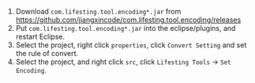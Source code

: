1. Download `com.lifesting.tool.encoding*.jar` from https://github.com/jiangxincode/com.lifesting.tool.encoding/releases
2. Put `com.lifesting.tool.encoding*.jar` into the eclipse/plugins, and restart Eclipse.
3. Select the project, right click `properties`, click `Convert Setting` and set the rule of convert.
4. Select the project, and right click `src`, click `Lifesting Tools` -> `Set Encoding`.